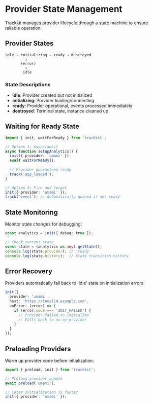 # Provider State Management

Trackkit manages provider lifecycle through a state machine to ensure reliable operation.

## Provider States

```
idle → initializing → ready → destroyed
         ↓
       (error)
         ↓
        idle
```

### State Descriptions

- **idle**: Provider created but not initialized
- **initializing**: Provider loading/connecting
- **ready**: Provider operational, events processed immediately  
- **destroyed**: Terminal state, instance cleaned up

## Waiting for Ready State

```typescript
import { init, waitForReady } from 'trackkit';

// Option 1: Async/await
async function setupAnalytics() {
  init({ provider: 'umami' });
  await waitForReady();
  
  // Provider guaranteed ready
  track('app_loaded');
}

// Option 2: Fire and forget
init({ provider: 'umami' });
track('event'); // Automatically queued if not ready
```

## State Monitoring

Monitor state changes for debugging:

```typescript
const analytics = init({ debug: true });

// Check current state
const state = (analytics as any).getState();
console.log(state.provider); // 'ready'
console.log(state.history);  // State transition history
```

## Error Recovery

Providers automatically fall back to 'idle' state on initialization errors:

```typescript
init({
  provider: 'umami',
  host: 'https://invalid.example.com',
  onError: (error) => {
    if (error.code === 'INIT_FAILED') {
      // Provider failed to initialize
      // Falls back to no-op provider
    }
  }
});
```

## Preloading Providers

Warm up provider code before initialization:

```typescript
import { preload, init } from 'trackkit';

// Preload provider bundle
await preload('umami');

// Later initialization is faster
init({ provider: 'umami' });
```
